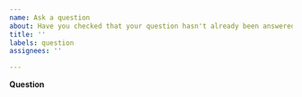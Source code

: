 ```yaml
---
name: Ask a question
about: Have you checked that your question hasn't already been answered ?
title: ''
labels: question
assignees: ''

---
```


**Question**
<!-- Ask your question here -->
